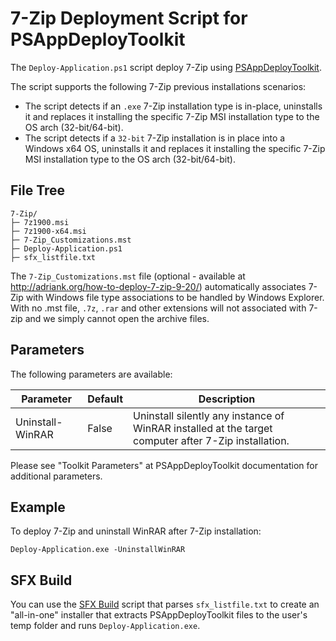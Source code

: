 # 7-Zip Deployment Script for PSAppDeployToolkit

The ``Deploy-Application.ps1`` script deploy 7-Zip using [PSAppDeployToolkit](https://psappdeploytoolkit.com/).

The script supports the following 7-Zip previous installations scenarios:

- The script detects if an ``.exe`` 7-Zip installation type is in-place, uninstalls it and replaces it installing the specific 7-Zip MSI installation type to the OS arch (32-bit/64-bit).
- The script detects if a ``32-bit`` 7-Zip installation is in place into a Windows x64 OS, uninstalls it and replaces it installing the specific 7-Zip MSI installation type to the OS arch (32-bit/64-bit).

## File Tree

```
7-Zip/
├─ 7z1900.msi
├─ 7z1900-x64.msi
├─ 7-Zip_Customizations.mst
├─ Deploy-Application.ps1
├─ sfx_listfile.txt
```

The ``7-Zip_Customizations.mst`` file (optional - available at http://adriank.org/how-to-deploy-7-zip-9-20/) automatically associates 7-Zip with Windows file type associations to be handled by Windows Explorer.  With no .mst file, ``.7z``, ``.rar`` and other extensions will not associated with 7-zip and we simply cannot open the archive files.

## Parameters

The following parameters are available:

Parameter        | Default | Description
---------------- | ------- | -----------
Uninstall-WinRAR | False   | Uninstall silently any instance of WinRAR installed at the target computer after 7-Zip installation.

Please see "Toolkit Parameters" at PSAppDeployToolkit documentation for additional parameters.

## Example

To deploy 7-Zip and uninstall WinRAR after 7-Zip installation:

```
Deploy-Application.exe -UninstallWinRAR
```

## SFX Build

You can use the [SFX Build](../) script that parses ``sfx_listfile.txt`` to create an "all-in-one" installer that extracts PSAppDeployToolkit files to the user's temp folder and runs ``Deploy-Application.exe``.
